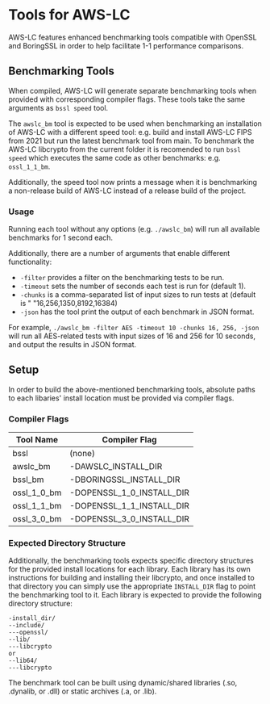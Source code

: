 # Tools for AWS-LC
AWS-LC features enhanced benchmarking tools compatible with OpenSSL and BoringSSL in order to help facilitate 1-1 performance comparisons.

## Benchmarking Tools
When compiled, AWS-LC will generate separate benchmarking tools when provided with corresponding compiler flags. These tools take the same arguments as `bssl speed` tool.

The `awslc_bm` tool is expected to be used when benchmarking an installation of AWS-LC with a different speed tool: e.g.
build and install AWS-LC FIPS from 2021 but run the latest benchmark tool from main. To benchmark the AWS-LC libcrypto
from the current folder it is recomended to run `bssl speed` which executes the same code as other benchmarks: e.g. 
`ossl_1_1_bm`.

Additionally, the speed tool now prints a message when it is benchmarking a non-release build of AWS-LC instead of a release build of the project.

### Usage
Running each tool without any options (e.g. `./awslc_bm`) will run all available benchmarks for 1 second each.

Additionally, there are a number of arguments that enable different functionality:
* `-filter` provides a filter on the benchmarking tests to be run.
* `-timeout` sets the number of seconds each test is run for (default 1).
* `-chunks` is a comma-separated list of input sizes to run tests at (default is "
  "16,256,1350,8192,16384)
* `-json` has the tool print the output of each benchmark in JSON format.

For example, `./awslc_bm -filter AES -timeout 10 -chunks 16, 256, -json` will run all AES-related tests with input sizes of 16 and 256 for 10 seconds, and output the results in JSON format.

## Setup
In order to build the above-mentioned benchmarking tools, absolute paths to each libaries' install location must be provided via compiler flags.

### Compiler Flags
|  Tool Name  |  Compiler Flag  |
| ------------- | ------------- |
 | bssl | (none) | 
| awslc_bm | -DAWSLC_INSTALL_DIR |
| bssl_bm | -DBORINGSSL_INSTALL_DIR |
| ossl_1_0_bm | -DOPENSSL_1_0_INSTALL_DIR |
| ossl_1_1_bm | -DOPENSSL_1_1_INSTALL_DIR |
| ossl_3_0_bm | -DOPENSSL_3_0_INSTALL_DIR |

### Expected Directory Structure
Additionally, the benchmarking tools expects specific directory structures for the provided install locations for each
library. Each library has its own instructions for building and installing their libcrypto, and once installed to that 
directory you can simply use the appropriate `INSTALL_DIR` flag to point the benchmarking tool to it. Each library is
expected to provide the following directory structure:

```
-install_dir/
--include/
---openssl/
--lib/
---libcrypto
or
--lib64/
---libcrypto
```

The benchmark tool can be built using dynamic/shared libraries (.so, .dynalib, or .dll) or static archives (.a, or .lib).